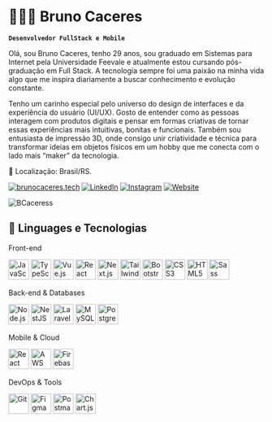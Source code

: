 # 👩🏻‍💻 Bruno Caceres

**`Desenvolvedor FullStack e Mobile`**

<p>Olá, sou Bruno Caceres, tenho 29 anos, sou graduado em Sistemas para Internet pela Universidade Feevale e atualmente estou cursando pós-graduação em Full Stack. A tecnologia sempre foi uma paixão na minha vida algo que me inspira diariamente a buscar conhecimento e evolução constante.

Tenho um carinho especial pelo universo do design de interfaces e da experiência do usuário (UI/UX). Gosto de entender como as pessoas interagem com produtos digitais e pensar em formas criativas de tornar essas experiências mais intuitivas, bonitas e funcionais. Também sou entusiasta de impressão 3D, onde consigo unir criatividade e técnica para transformar ideias em objetos físicos em um hobby que me conecta com o lado mais “maker” da tecnologia.  </p> 
<p>📍 Localização: Brasil/RS.</p>

<p>
  <a target="_blank" href="https://dev.to/brunocaceres" style="display: inline-block;">
    <img src="https://img.shields.io/badge/brunocaceres.tech-0A0A0A?style=for-the-badge&logo=dev.to&logoColor=white" alt="brunocaceres.tech" />
  </a>
  <a target="_blank" href="https://www.linkedin.com/in/brunocaceress/" style="display: inline-block;">
    <img src="https://img.shields.io/badge/-LinkedIn-0A66C2?style=for-the-badge&logo=linkedin&logoColor=white" alt="LinkedIn" />
  </a>
  <a target="_blank" href="https://www.instagram.com/brunocaceress" style="display: inline-block;">
    <img src="https://img.shields.io/badge/Instagram-E4405F?style=for-the-badge&logo=instagram&logoColor=white" alt="Instagram" />
  </a>
  <a target="_blank" href="https://brunocaceres.tech" style="display: inline-block;">
    <img src="https://img.shields.io/badge/brunocaceres.tech-5D3FD3?style=for-the-badge&logo=firefox&logoColor=white&labelColor=1E90FF" alt="Website" />
  </a>
</p>
<p><img src="https://github-readme-stats.vercel.app/api/top-langs?username=BCaceress&show_icons=true&locale=en&layout=compact" alt="BCaceress" /></p>
<h2>🚀 Linguages e Tecnologias</h2>
Front-end
<p align="left">
  <img src="https://skillicons.dev/icons?i=js" title="JavaScript" alt="JavaScript" width="40" height="40"/>
  <img src="https://skillicons.dev/icons?i=ts" title="TypeScript" alt="TypeScript" width="40" height="40"/>
  <img src="https://skillicons.dev/icons?i=vue" title="Vue.js" alt="Vue.js" width="40" height="40"/>
  <img src="https://skillicons.dev/icons?i=react" title="React" alt="React" width="40" height="40"/>
  <img src="https://skillicons.dev/icons?i=nextjs" title="Next.js" alt="Next.js" width="40" height="40"/>
  <img src="https://skillicons.dev/icons?i=tailwind" title="Tailwind CSS" alt="Tailwind CSS" width="40" height="40"/>
  <img src="https://skillicons.dev/icons?i=bootstrap" title="Bootstrap" alt="Bootstrap" width="40" height="40"/>
  <img src="https://skillicons.dev/icons?i=css" title="CSS3" alt="CSS3" width="40" height="40"/>
  <img src="https://skillicons.dev/icons?i=html" title="HTML5" alt="HTML5" width="40" height="40"/>
  <img src="https://skillicons.dev/icons?i=sass" title="Sass" alt="Sass" width="40" height="40"/>
</p>
Back-end & Databases
<p align="left">
  <img src="https://skillicons.dev/icons?i=nodejs" title="Node.js" alt="Node.js" width="40" height="40"/>
  <img src="https://skillicons.dev/icons?i=nestjs" title="NestJS" alt="NestJS" width="40" height="40"/>
  <img src="https://skillicons.dev/icons?i=laravel" title="Laravel" alt="Laravel" width="40" height="40"/>
  <img src="https://skillicons.dev/icons?i=mysql" title="MySQL" alt="MySQL" width="40" height="40"/>
  <img src="https://skillicons.dev/icons?i=postgres" title="PostgreSQL" alt="PostgreSQL" width="40" height="40"/>
</p>
Mobile & Cloud
<p align="left">
  <img src="https://reactnative.dev/img/header_logo.svg" title="React Native" alt="React Native" width="40" height="40"/>
  <img src="https://skillicons.dev/icons?i=aws" title="Amazon Web Services" alt="AWS" width="40" height="40"/>
  <img src="https://skillicons.dev/icons?i=firebase" title="Firebase" alt="Firebase" width="40" height="40"/>
</p>
DevOps & Tools
<p align="left">
  <img src="https://skillicons.dev/icons?i=git" title="Git" alt="Git" width="40" height="40"/>
  <img src="https://skillicons.dev/icons?i=figma" title="Figma" alt="Figma" width="40" height="40"/>
  <img src="https://www.vectorlogo.zone/logos/getpostman/getpostman-icon.svg" title="Postman" alt="Postman" width="40" height="40"/>
  <img src="https://www.chartjs.org/media/logo-title.svg" title="Chart.js" alt="Chart.js" width="40" height="40"/>
</p>
